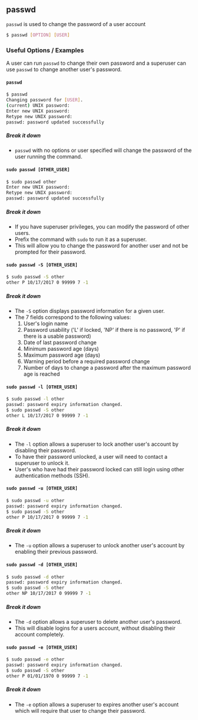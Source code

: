 ---
---

passwd
-------
`passwd` is used to change the password of a user account
<!-- one line explanation would go here -->

<!-- minimal example -->

~~~ bash
$ passwd [OPTION] [USER]
~~~

<!--more-->

### Useful Options / Examples
A user can run `passwd` to change their own password and a superuser can use `passwd` to change another user's password.

#### `passwd`

~~~ bash
$ passwd
Changing password for [USER].
(current) UNIX password:
Enter new UNIX password:
Retype new UNIX password:
passwd: password updated successfully
~~~

##### Break it down
 * `passwd` with no options or user specified will change the password of the user running the command.

#### `sudo passwd [OTHER_USER]`

~~~ bash
$ sudo passwd other
Enter new UNIX password:
Retype new UNIX password:
passwd: password updated successfully
~~~

##### Break it down
 * If you have superuser privileges, you can modify the password of other users.
 * Prefix the command with `sudo` to run it as a superuser.
 * This will allow you to change the password for another user and not be prompted for their password.

#### `sudo passwd -S [OTHER_USER]`

~~~ bash
$ sudo passwd -S other
other P 10/17/2017 0 99999 7 -1
~~~

##### Break it down
* The `-S` option displays password information for a given user.
* The 7 fields correspond to the following values:
    1. User's login name
    2. Password usability ('L' if locked, 'NP' if there is no password, 'P' if there is a usable password)
    3. Date of last password change
    4. Minimum password age (days)
    5. Maximum password age (days)
    6. Warning period before a required password change
    7. Number of days to change a password after the maximum password age is reached

#### `sudo passwd -l [OTHER_USER]`

~~~ bash
$ sudo passwd -l other
passwd: password expiry information changed.
$ sudo passwd -S other
other L 10/17/2017 0 99999 7 -1
~~~

##### Break it down
* The `-l` option allows a superuser to lock another user's account by disabling their password.
* To have their password unlocked, a user will need to contact a superuser to unlock it.
* User's who have had their password locked can still login using other authentication methods (SSH).

#### `sudo passwd -u [OTHER_USER]`

~~~ bash
$ sudo passwd -u other
passwd: password expiry information changed.
$ sudo passwd -S other
other P 10/17/2017 0 99999 7 -1
~~~

##### Break it down
* The `-u` option allows a superuser to unlock another user's account by enabling their previous password.

#### `sudo passwd -d [OTHER_USER]`

~~~ bash
$ sudo passwd -d other
passwd: password expiry information changed.
$ sudo passwd -S other
other NP 10/17/2017 0 99999 7 -1
~~~

##### Break it down
* The `-d` option allows a superuser to delete another user's password.
* This will disable logins for a users account, without disabling their account completely.

#### `sudo passwd -e [OTHER_USER]`

~~~ bash
$ sudo passwd -e other
passwd: password expiry information changed.
$ sudo passwd -S other
other P 01/01/1970 0 99999 7 -1
~~~

##### Break it down
* The `-e` option allows a superuser to expires another user's account which will require that user to change their password.
